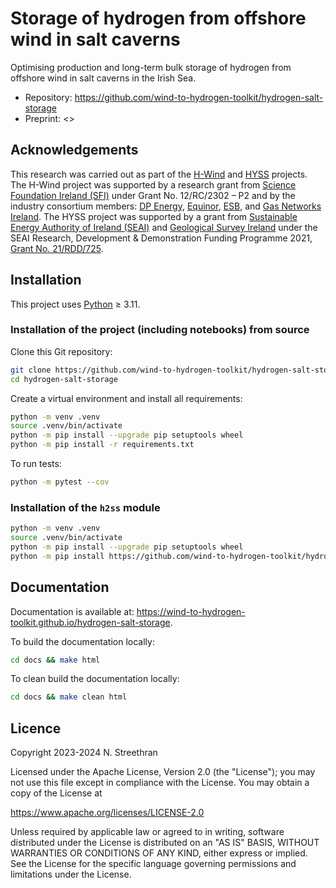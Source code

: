 # Storage of hydrogen from offshore wind in salt caverns

Optimising production and long-term bulk storage of hydrogen from offshore wind in salt caverns in the Irish Sea.

- Repository: <https://github.com/wind-to-hydrogen-toolkit/hydrogen-salt-storage>
- Preprint: <>

## Acknowledgements

This research was carried out as part of the [H-Wind](https://www.marei.ie/project/h-wind) and [HYSS](https://hyss.ie/) projects.
The H-Wind project was supported by a research grant from [Science Foundation Ireland (SFI)](https://www.sfi.ie/) under Grant No. 12/RC/2302 – P2 and by the industry consortium members: [DP Energy](https://dpenergy.com/), [Equinor](https://www.equinor.com/), [ESB](https://esb.ie/), and [Gas Networks Ireland](https://www.gasnetworks.ie/).
The HYSS project was supported by a grant from [Sustainable Energy Authority of Ireland (SEAI)](https://www.seai.ie/) and [Geological Survey Ireland](https://www.gsi.ie/) under the SEAI Research, Development & Demonstration Funding Programme 2021, [Grant No. 21/RDD/725](https://www.seai.ie/seai-research/research-database/research-projects/details/hydrogen-salt-storage-assessment-hyss).

## Installation

This project uses [Python](https://www.python.org/) ≥ 3.11.

### Installation of the project (including notebooks) from source

Clone this Git repository:

```sh
git clone https://github.com/wind-to-hydrogen-toolkit/hydrogen-salt-storage.git
cd hydrogen-salt-storage
```

Create a virtual environment and install all requirements:

```sh
python -m venv .venv
source .venv/bin/activate
python -m pip install --upgrade pip setuptools wheel
python -m pip install -r requirements.txt
```

To run tests:

```sh
python -m pytest --cov
```

### Installation of the `h2ss` module

```sh
python -m venv .venv
source .venv/bin/activate
python -m pip install --upgrade pip setuptools wheel
python -m pip install https://github.com/wind-to-hydrogen-toolkit/hydrogen-salt-storage/archive/refs/heads/main.zip
```

## Documentation

Documentation is available at: <https://wind-to-hydrogen-toolkit.github.io/hydrogen-salt-storage>.

To build the documentation locally:

```sh
cd docs && make html
```

To clean build the documentation locally:

```sh
cd docs && make clean html
```

## Licence

Copyright 2023-2024 N. Streethran

Licensed under the Apache License, Version 2.0 (the "License"); you may not use this file except in compliance with the License. You may obtain a copy of the License at

<https://www.apache.org/licenses/LICENSE-2.0>

Unless required by applicable law or agreed to in writing, software distributed under the License is distributed on an "AS IS" BASIS, WITHOUT WARRANTIES OR CONDITIONS OF ANY KIND, either express or implied. See the License for the specific language governing permissions and limitations under the License.
